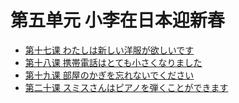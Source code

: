 # 第五单元 小李在日本迎新春
* [第十七课 わたしは新しい洋服が欲しいです](第十七课.md)
* [第十八课 携帯電話はとても小さくなりました](第十八课.md)
* [第十九课 部屋のかぎを忘れないでください](第十九课.md)
* [第二十课 スミスさんはピアノを弾くことができます](第二十课.md)